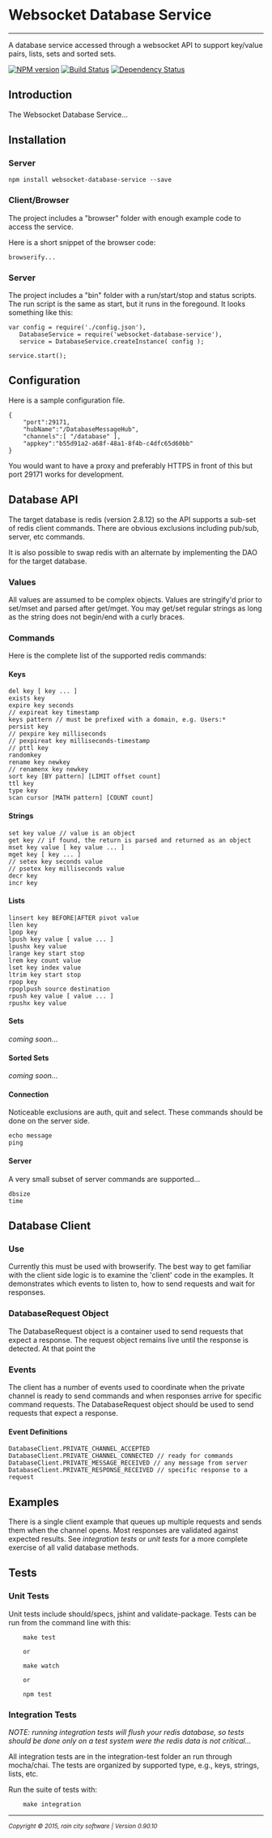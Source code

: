 # Websocket Database Service
- - -

A database service accessed through a websocket API to support key/value pairs, lists, sets and sorted sets.

[![NPM version](https://badge.fury.io/js/websocket-database-service.svg)](http://badge.fury.io/js/websocket-database-service) [![Build Status](https://travis-ci.org/darrylwest/websocket-database-service.svg?branch=master)](https://travis-ci.org/darrylwest/websocket-database-service) [![Dependency Status](https://david-dm.org/darrylwest/websocket-database-service.svg)](https://david-dm.org/darrylwest/websocket-database-service)

## Introduction

The Websocket Database Service...

## Installation

### Server

~~~
npm install websocket-database-service --save
~~~

### Client/Browser

The project includes a "browser" folder with enough example code to access the service.

Here is a short snippet of the browser code:

~~~
browserify...
~~~


### Server

The project includes a "bin" folder with a run/start/stop and status scripts.  The run script is the same as start, but it runs in the foregound.  It looks something like this:

~~~
var config = require('./config.json'),
   DatabaseService = require('websocket-database-service'),
   service = DatabaseService.createInstance( config );

service.start();
~~~

## Configuration

Here is a sample configuration file.

~~~
{
    "port":29171,
    "hubName":"/DatabaseMessageHub",
    "channels":[ "/database" ],
    "appkey":"b55d91a2-a68f-48a1-8f4b-c4dfc65d60bb"
}
~~~

You would want to have a proxy and preferably HTTPS in front of this but port 29171 works for development.

## Database API

The target database is redis (version 2.8.12) so the API supports a sub-set of redis client commands.  There are obvious exclusions including pub/sub, server, etc commands.

It is also possible to swap redis with an alternate by implementing the DAO for the target database.

### Values

All values are assumed to be complex objects.  Values are stringify'd prior to set/mset and parsed after get/mget.  You may get/set regular strings as long as the string does not begin/end with a curly braces.

### Commands
Here is the complete list of the supported redis commands:

#### Keys

~~~
del key [ key ... ]
exists key
expire key seconds
// expireat key timestamp
keys pattern // must be prefixed with a domain, e.g. Users:*
persist key
// pexpire key milliseconds
// pexpireat key milliseconds-timestamp
// pttl key
randomkey
rename key newkey
// renamenx key newkey
sort key [BY pattern] [LIMIT offset count]
ttl key
type key
scan cursor [MATH pattern] [COUNT count]
~~~

#### Strings
~~~
set key value // value is an object
get key // if found, the return is parsed and returned as an object
mset key value [ key value ... ]
mget key [ key ... ]
// setex key seconds value
// psetex key milliseconds value
decr key
incr key
~~~

#### Lists

~~~
linsert key BEFORE|AFTER pivot value
llen key
lpop key
lpush key value [ value ... ]
lpushx key value
lrange key start stop
lrem key count value
lset key index value
ltrim key start stop
rpop key
rpoplpush source destination
rpush key value [ value ... ]
rpushx key value
~~~

#### Sets
_coming soon..._

#### Sorted Sets
_coming soon..._

#### Connection

Noticeable exclusions are auth, quit and select.  These commands should be done on the server side.

~~~
echo message
ping
~~~

#### Server

A very small subset of server commands are supported...

~~~
dbsize
time
~~~

## Database Client

### Use

Currently this must be used with browserify.  The best way to get familiar with the client side logic is to examine the 'client' code in the examples.  It demonstrates which events to listen to, how to send requests and wait for responses.

### DatabaseRequest Object

The DatabaseRequest object is a container used to send requests that expect a response.  The request object remains live until the response is detected.  At that point the 

### Events

The client has a number of events used to coordinate when the private channel is ready to send commands and when responses arrive for specific command requests.  The DatabaseRequest object should be used to send requests that expect a response.

#### Event Definitions
~~~
DatabaseClient.PRIVATE_CHANNEL_ACCEPTED
DatabaseClient.PRIVATE_CHANNEL_CONNECTED // ready for commands
DatabaseClient.PRIVATE_MESSAGE_RECEIVED // any message from server
DatabaseClient.PRIVATE_RESPONSE_RECEIVED // specific response to a request
~~~

## Examples

There is a single client example that queues up multiple requests and sends them when the channel opens.  Most responses are validated against expected results.  See _integration tests_ or _unit tests_ for a more complete exercise of all valid database methods.

## Tests

### Unit Tests

Unit tests include should/specs, jshint and validate-package.  Tests can be run from the command line with this:

~~~
    make test

    or

    make watch

    or

    npm test
~~~

### Integration Tests

_NOTE: running integration tests will flush your redis database, so tests should be done only on a test system were the redis data is not critical..._

All integration tests are in the integration-test folder an run through mocha/chai.  The tests are organized by supported type, e.g., keys, strings, lists, etc.

Run the suite of tests with:

~~~
	make integration
~~~

- - -
<p><small><em>Copyright © 2015, rain city software | Version 0.90.10</em></small></p>
